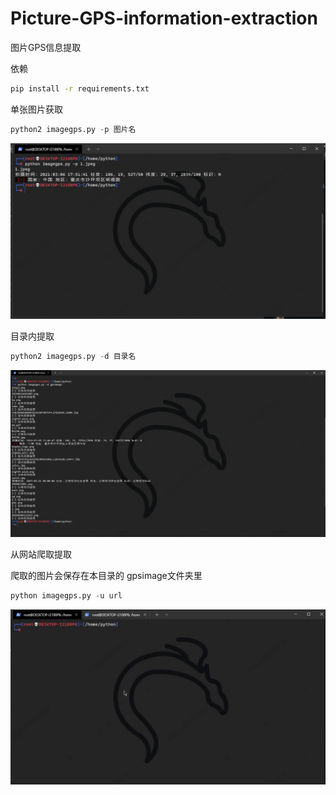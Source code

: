 # Picture-GPS-information-extraction
图片GPS信息提取



依赖
```bash
pip install -r requirements.txt
```



单张图片获取

```python
python2 imagegps.py -p 图片名
```

![image](https://github.com/wpsec/Picture-GPS-information-extraction/blob/main/%E5%9B%BE%E7%89%87/1.png)


目录内提取

```python
python2 imagegps.py -d 目录名
```

![image](https://github.com/wpsec/Picture-GPS-information-extraction/blob/main/%E5%9B%BE%E7%89%87/2.1.png)


从网站爬取提取

爬取的图片会保存在本目录的 gpsimage文件夹里

```python
python imagegps.py -u url
```

![image](https://github.com/wpsec/Picture-GPS-information-extraction/blob/main/%E5%9B%BE%E7%89%87/2.gif)
